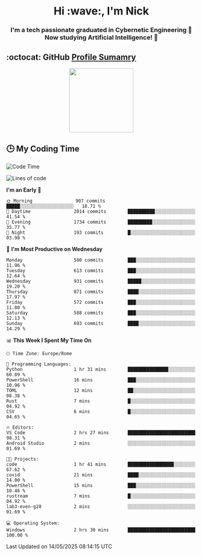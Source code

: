 <h1 align="center">Hi :wave:, I'm Nick</h1>

<h3 align="center">I'm a tech passionate graduated in Cybernetic Engineering 🤖<br>
Now studying Artificial Intelligence! 🧠</h3>


## :octocat: GitHub <a href="https://github.com/vn7n24fzkq/github-profile-summary-cards">Profile Sumamry</a>

<p align="center">
   <img style="height:170px;display:inline-block"  src="http://github-profile-summary-cards.vercel.app/api/cards/profile-details?username=CodeClimberNT&theme=github_dark" />
<!--    <img style="height:170px;display:inline-block"  src="http://github-profile-summary-cards.vercel.app/api/cards/repos-per-language?username=CodeClimberNT&theme=github_dark&exclude=" /> -->
</p>

 ## :clock3: My Coding Time 
 
<!--START_SECTION:waka-->
![Code Time](http://img.shields.io/badge/Code%20Time-552%20hrs%206%20mins-blue)

![Lines of code](https://img.shields.io/badge/From%20Hello%20World%20I%27ve%20Written-5.0%20million%20lines%20of%20code-blue)

**I'm an Early 🐤** 

```text
🌞 Morning                907 commits         █████░░░░░░░░░░░░░░░░░░░░   18.71 % 
🌆 Daytime                2014 commits        ██████████░░░░░░░░░░░░░░░   41.54 % 
🌃 Evening                1734 commits        █████████░░░░░░░░░░░░░░░░   35.77 % 
🌙 Night                  193 commits         █░░░░░░░░░░░░░░░░░░░░░░░░   03.98 % 
```
📅 **I'm Most Productive on Wednesday** 

```text
Monday                   580 commits         ███░░░░░░░░░░░░░░░░░░░░░░   11.96 % 
Tuesday                  613 commits         ███░░░░░░░░░░░░░░░░░░░░░░   12.64 % 
Wednesday                931 commits         █████░░░░░░░░░░░░░░░░░░░░   19.20 % 
Thursday                 871 commits         ████░░░░░░░░░░░░░░░░░░░░░   17.97 % 
Friday                   572 commits         ███░░░░░░░░░░░░░░░░░░░░░░   11.80 % 
Saturday                 588 commits         ███░░░░░░░░░░░░░░░░░░░░░░   12.13 % 
Sunday                   693 commits         ████░░░░░░░░░░░░░░░░░░░░░   14.29 % 
```


📊 **This Week I Spent My Time On** 

```text
🕑︎ Time Zone: Europe/Rome

💬 Programming Languages: 
Python                   1 hr 31 mins        ███████████████░░░░░░░░░░   60.89 % 
PowerShell               16 mins             ███░░░░░░░░░░░░░░░░░░░░░░   10.96 % 
TOML                     12 mins             ██░░░░░░░░░░░░░░░░░░░░░░░   08.38 % 
Rust                     7 mins              █░░░░░░░░░░░░░░░░░░░░░░░░   04.92 % 
CSV                      6 mins              █░░░░░░░░░░░░░░░░░░░░░░░░   04.65 % 

🔥 Editors: 
VS Code                  2 hrs 27 mins       █████████████████████████   98.31 % 
Android Studio           2 mins              ░░░░░░░░░░░░░░░░░░░░░░░░░   01.69 % 

🐱‍💻 Projects: 
code                     1 hr 41 mins        █████████████████░░░░░░░░   67.62 % 
covid                    21 mins             ████░░░░░░░░░░░░░░░░░░░░░   14.00 % 
PowerShell               15 mins             ███░░░░░░░░░░░░░░░░░░░░░░   10.46 % 
rustream                 7 mins              █░░░░░░░░░░░░░░░░░░░░░░░░   04.92 % 
lab3-even-g28            2 mins              ░░░░░░░░░░░░░░░░░░░░░░░░░   01.69 % 

💻 Operating System: 
Windows                  2 hrs 30 mins       █████████████████████████   100.00 % 
```


 Last Updated on 14/05/2025 08:14:15 UTC
<!--END_SECTION:waka-->

